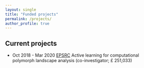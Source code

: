```yaml
---
layout: single
title: "Funded projects"
permalink: /projects/
author_profile: true
---
```


## Current projects

- Oct 2018 - Mar 2020 [EPSRC]() Active learning for computational polymorph landscape analysis (co-investigator; &#163; 251,033)